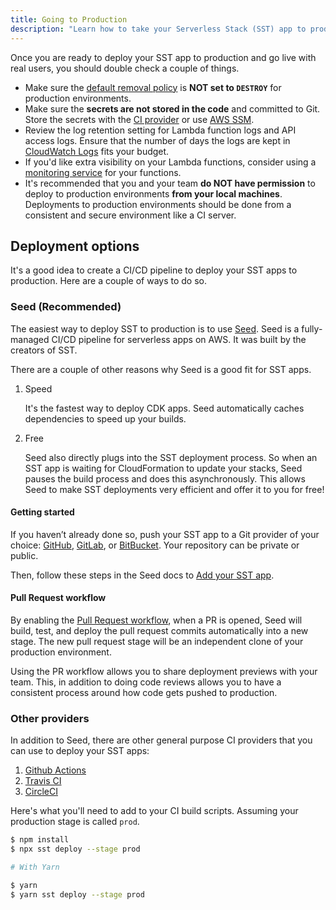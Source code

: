 ```yaml
---
title: Going to Production
description: "Learn how to take your Serverless Stack (SST) app to production."
---
```


Once you are ready to deploy your SST app to production and go live with real users, you should double check a couple of things.

- Make sure the [default removal policy](./constructs/App.md#setting-a-default-removal-policy) is **NOT set to `DESTROY`** for production environments.
- Make sure the **secrets are not stored in the code** and committed to Git. Store the secrets with the [CI provider](environment-variables.md#environment-variables-in-seed) or use [AWS SSM](environment-variables.md#working-with-secrets).
- Review the log retention setting for Lambda function logs and API access logs. Ensure that the number of days the logs are kept in [CloudWatch Logs](https://docs.aws.amazon.com/AmazonCloudWatch/latest/logs/WhatIsCloudWatchLogs.html) fits your budget.
- If you'd like extra visibility on your Lambda functions, consider using a [monitoring service](./advanced/monitoring.md) for your functions.
- It's recommended that you and your team **do NOT have permission** to deploy to production environments **from your local machines**. Deployments to production environments should be done from a consistent and secure environment like a CI server.

## Deployment options

It's a good idea to create a CI/CD pipeline to deploy your SST apps to production. Here are a couple of ways to do so. 

### Seed (Recommended)

The easiest way to deploy SST to production is to use [Seed](https://seed.run). Seed is a fully-managed CI/CD pipeline for serverless apps on AWS. It was built by the creators of SST.

There are a couple of other reasons why Seed is a good fit for SST apps.

1. Speed

   It's the fastest way to deploy CDK apps. Seed automatically caches dependencies to speed up your builds.

2. Free

   Seed also directly plugs into the SST deployment process. So when an SST app is waiting for CloudFormation to update your stacks, Seed pauses the build process and does this asynchronously. This allows Seed to make SST deployments very efficient and offer it to you for free!

#### Getting started

If you haven’t already done so, push your SST app to a Git provider of your choice: [GitHub](https://github.com/), [GitLab](https://about.gitlab.com/), or [BitBucket](https://bitbucket.org/). Your repository can be private or public.

Then, follow these steps in the Seed docs to [Add your SST app](https://seed.run/docs/adding-a-cdk-app#advantages-of-cdk-and-sst-on-seed).

#### Pull Request workflow

By enabling the [Pull Request workflow](https://seed.run/docs/working-with-pull-requests), when a PR is opened, Seed will build, test, and deploy the pull request commits automatically into a new stage. The new pull request stage will be an independent clone of your production environment.

Using the PR workflow allows you to share deployment previews with your team. This, in addition to doing code reviews allows you to have a consistent process around how code gets pushed to production.

### Other providers

In addition to Seed, there are other general purpose CI providers that you can use to deploy your SST apps:

1. [Github Actions](https://github.com/features/actions)
2. [Travis CI](https://www.travis-ci.com)
3. [CircleCI](https://circleci.com)

Here's what you'll need to add to your CI build scripts. Assuming your production stage is called `prod`.

```bash
$ npm install
$ npx sst deploy --stage prod

# With Yarn

$ yarn
$ yarn sst deploy --stage prod
```

